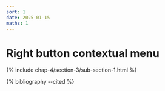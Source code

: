 ```yaml
---
sort: 1
date: 2025-01-15
maths: 1
---
```


# Right button contextual menu

{% include chap-4/section-3/sub-section-1.html %}

{% bibliography --cited %}

